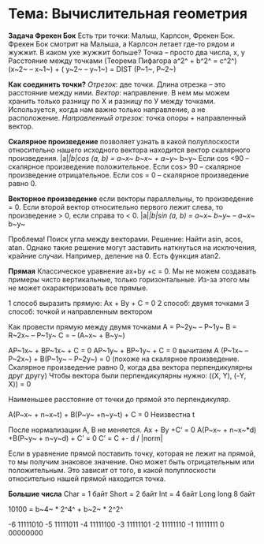 # Тема: Вычислительная геометрия
**Задача Фрекен Бок**
Есть три точки: Малыш, Карлсон, Фрекен Бок. Фрекен Бок смотрит на Малыша, а Карлсон летает где-то рядом и жужжит. В каком ухе жужжит больше? 
Точка – просто два числа, x, y
Расстояние между точками (Теорема Пифагора a^2^ + b^2^ = c^2^) (x~2~ – x~1~) + ( y~2~ – y~1~)  = DIST (P~1~, P~2~)

**Как соединить точки?**
_Отрезок_: две точки. Длина отрезка – это расстояние между ними.
_Вектор_: направление. В нем мы можем хранить только разницу по Х и разницу по У между точками. Используется, когда нам важно только направление, а не расположение.
_Направленный отрезок_: точка опоры + направленный вектор. 

__Скалярное произведение__ позволяет узнать в какой полуплоскости относительно нашего исходного вектора находится вектор скалярного произведения.
|a|*|b|*cos (a, b) = a~x~* b~x~ + a~y~* b~y~
Если cos <90 – скалярное произведение положительное.
Если cos> 90 – скалярное произведение отрицательное. 
Если cos = 0 – скалярное произведение равно 0.

__Векторное произведение__ если векторы параллельны, то произведение = 0. Если второй вектор относительно первого лежит слева, то произведение > 0, если справа то < 0. 
|a|*|b|*sin (a, b) = a~х~* b~у~ – a~х~* b~у~

Проблема! Поиск угла между векторами.
Решение:
Найти asin, acos, atan. Однако такие решение могут заставить наткнуться на исключения, крайние случаи. Например, деление на 0. 
Есть функция atan2. 

**Прямая**
Классическое уравнение ax+by +c = 0. Мы не можем создавать примеры чисто вертикальные, только горизонтальные. Из-за этого мы не может охарактеризовать все прямые.

1 способ выразить прямую: Ах + Ву + С = 0
2 способ: двумя точками
3 способ: точкой и направленным вектором

Как провести прямую между двумя точками
A = P~2y~ – P~1y~
B = R~2x~ –  P~1y~
C = – (A~x~ + B~y~)

АР~1х~ + ВР~1х~ + С = 0
АР~1у~ + ВР~1у~ + С = 0 вычитаем
А (Р~1х~ – Р~2х~) + B(P~1y~ – P~2y~) = 0 (похоже на скалярное произведение. Скалярное произведение равно 0, когда два вектора перпендикулярны друг другу)
Чтобы вектора были перпендикулярны нужно:
((X, Y), (-Y, X)) = 0

Наименьшее расстояние от точки до прямой это перпендикуляр.

A(P~x~ + n~x~t) + B(P~y~ +n~y~t) + C = 0 Неизвестна t

После нормализации A, B не меняется. Ax + By +C’ = 0
A(P~x~ + n~x~*d) +B(P~y~ + n~y~d) + C’ = 0
C’ = C +- d / |norm|


Если в уравнение прямой поставить точку, которая не лежит на прямой, то мы получим знаковое значение. Оно может быть отрицательным или положительным. Это зависит от того, в какой полуплоскости относительно нашей прямой находится точка. 


**Большие числа**
Char  = 1 байт
Short = 2 байт
Int =  4 байт
Long long  8 байт

10100 = b~4~ * 2^4^ + b~2~ * 2^2^

-6	11111010
-5	11111011
-4	11111100
-3	11111101
-2	11111110
-1	11111111
0	00000000


